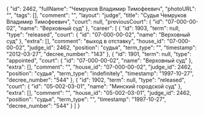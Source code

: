 {
    "id": 2462,
    "fullName": "Чемруков Владимир Тимофеевич",
    "photoURL": "",
    "tags": [],
    "comment": "",
    "layout": "judge",
    "title": "Судья Чемруков Владимир Тимофеевич",
    "court": null,
    "previousCourt": {
        "id": "07-000-00-02",
        "name": "Верховный суд"
    },
    "career": [
        {
            "id": 1903,
            "term": null,
            "type": "released",
            "court": {
                "id": "07-000-00-02",
                "name": "Верховный суд"
            },
            "extra": [],
            "comment": "выход в отставку",
            "house_id": "07-000-00-02",
            "judge_id": 2462,
            "position": "судья",
            "term_type": "",
            "timestamp": "2012-03-27",
            "decree_number": "143"
        },
        {
            "id": 1901,
            "term": null,
            "type": "appointed",
            "court": {
                "id": "07-000-00-02",
                "name": "Верховный суд"
            },
            "extra": [],
            "comment": "",
            "house_id": "07-000-00-02",
            "judge_id": 2462,
            "position": "судья",
            "term_type": "indefinitely",
            "timestamp": "1997-10-27",
            "decree_number": "544"
        },
        {
            "id": 1902,
            "term": null,
            "type": "released",
            "court": {
                "id": "05-002-03-01",
                "name": "Минский городской суд"
            },
            "extra": [],
            "comment": "",
            "house_id": "05-002-03-01",
            "judge_id": 2462,
            "position": "судья",
            "term_type": "",
            "timestamp": "1997-10-27",
            "decree_number": "544"
        }
    ]
}